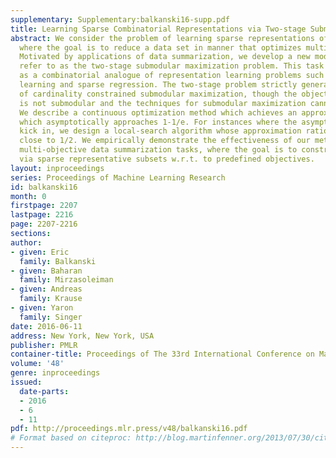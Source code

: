 ```yaml
---
supplementary: Supplementary:balkanski16-supp.pdf
title: Learning Sparse Combinatorial Representations via Two-stage Submodular Maximization
abstract: We consider the problem of learning sparse representations of data sets,
  where the goal is to reduce a data set in manner that optimizes multiple objectives.
  Motivated by applications of data summarization, we develop a new model which we
  refer to as the two-stage submodular maximization problem. This task can be viewed
  as a combinatorial analogue of representation learning problems such as dictionary
  learning and sparse regression. The two-stage problem strictly generalizes the problem
  of cardinality constrained submodular maximization, though the objective function
  is not submodular and the techniques for submodular maximization cannot be applied.
  We describe a continuous optimization method which achieves an approximation ratio
  which asymptotically approaches 1-1/e. For instances where the asymptotics do not
  kick in, we design a local-search algorithm whose approximation ratio is arbitrarily
  close to 1/2. We empirically demonstrate the effectiveness of our methods on two
  multi-objective data summarization tasks, where the goal is to construct summaries
  via sparse representative subsets w.r.t. to predefined objectives.
layout: inproceedings
series: Proceedings of Machine Learning Research
id: balkanski16
month: 0
firstpage: 2207
lastpage: 2216
page: 2207-2216
sections: 
author:
- given: Eric
  family: Balkanski
- given: Baharan
  family: Mirzasoleiman
- given: Andreas
  family: Krause
- given: Yaron
  family: Singer
date: 2016-06-11
address: New York, New York, USA
publisher: PMLR
container-title: Proceedings of The 33rd International Conference on Machine Learning
volume: '48'
genre: inproceedings
issued:
  date-parts:
  - 2016
  - 6
  - 11
pdf: http://proceedings.mlr.press/v48/balkanski16.pdf
# Format based on citeproc: http://blog.martinfenner.org/2013/07/30/citeproc-yaml-for-bibliographies/
---
```

